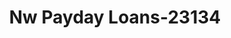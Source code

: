 ---
f_zip-code: 98032
f_state-code: WA
title: Nw Payday Loans-23134
f_phone: 253-813-0123
f_city-only: Kent
f_address: 321 Washington Ave S Kent
f_location-unique-id: '23134'
slug: nw-payday-loans-23134
updated-on: '2024-05-30T13:46:58.046Z'
created-on: '2024-05-30T13:36:59.803Z'
published-on: '2024-05-30T13:54:32.469Z'
f_city-state: cms/city/kent-wa.md
f_company: cms/company/nw-payday-loans.md
f_state: cms/state/washington.md
layout: '[payday-loan].html'
tags: payday-loan
---